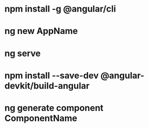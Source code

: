 # npm install -g @angular/cli
# ng new AppName
# ng serve 
# npm install --save-dev @angular-devkit/build-angular
# ng generate component ComponentName